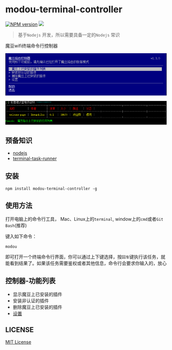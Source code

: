 modou-terminal-controller
=========================
[![NPM version][npm-image]][npm-url]
![][david-url]
> 基于`Nodejs` 开发，所以需要具备一定的`Nodejs` 常识


魔豆wifi终端命令行控制器


![](https://raw.githubusercontent.com/leftstick/modou-terminal-controller/master/docs/img/modou.png)

![](https://raw.githubusercontent.com/leftstick/modou-terminal-controller/master/docs/img/listplugins.png)

## 预备知识 ##

- [nodejs](http://www.nodejs.org/)
- [terminal-task-runner](https://github.com/leftstick/task-runner)

## 安装 ##

```Shell
npm install modou-terminal-controller -g
```

## 使用方法 ##

打开电脑上的命令行工具， Mac、Linux上的`terminal`, window上的`cmd`或者`Git Bash`(推荐)

键入如下命令：

```Shell
modou
```
即可打开一个终端命令行界面，你可以通过上下键选择，按`回车`键执行该任务，就能看到结果了。如果该任务需要鉴权或者其他信息，命令行会要求你输入的，放心


## 控制器-功能列表 ##

- 显示魔豆上已安装的插件
- 安装非认证的插件
- 删除魔豆上已安装的插件
- [设置](./docs/preference.md)


## LICENSE ##

[MIT License](https://raw.githubusercontent.com/leftstick/modou-terminal-controller/master/LICENSE)


[npm-url]: https://npmjs.org/package/modou-terminal-controller
[npm-image]: https://badge.fury.io/js/modou-terminal-controller.png
[david-url]:https://david-dm.org/leftstick/modou-terminal-controller.png
[travis-url]:https://api.travis-ci.org/leftstick/modou-terminal-controller.svg?branch=master